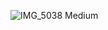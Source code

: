 ![IMG_5038 Medium](https://github.com/user-attachments/assets/ef91511a-284f-43f8-8f78-94c20016102c)
